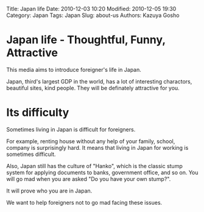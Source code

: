 Title: Japan life
Date: 2010-12-03 10:20
Modified: 2010-12-05 19:30
Category: Japan
Tags: Japan
Slug: about-us
Authors: Kazuya Gosho

# Japan life - Thoughtful, Funny, Attractive

This media aims to introduce foreigner's life in Japan.

Japan, third's largest GDP in the world, has a lot of interesting charactors, beautiful sites, kind people.
They will be definately attractive for you.

# Its difficulty

Sometimes living in Japan is difficult for foreigners.

For example, renting house without any help of your family, school, company is surprisingly hard.
It means that living in Japan for working is sometimes difficult.

Also, Japan still has the culture of "Hanko",
which is the classic stump system for applying documents to banks, government office, and so on.
You will go mad when you are asked "Do you have your own stump?".

It will prove who you are in Japan.

We want to help foreigners not to go mad facing these issues.
